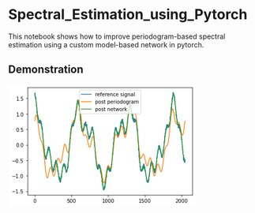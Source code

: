 # Spectral_Estimation_using_Pytorch


This notebook shows how to improve periodogram-based spectral estimation using a custom model-based network in pytorch.


## Demonstration

![results](./img/result.png)
